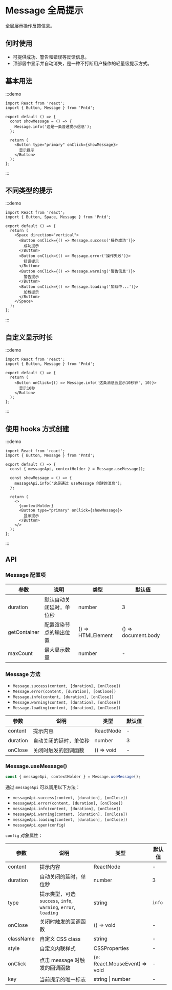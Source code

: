 # Message 全局提示

全局展示操作反馈信息。

## 何时使用

- 可提供成功、警告和错误等反馈信息。
- 顶部居中显示并自动消失，是一种不打断用户操作的轻量级提示方式。

## 基本用法

:::demo
```tsx
import React from 'react';
import { Button, Message } from 'Pntd';

export default () => {
  const showMessage = () => {
    Message.info('这是一条普通提示信息');
  };

  return (
    <Button type="primary" onClick={showMessage}>
      显示提示
    </Button>
  );
};
```
:::

## 不同类型的提示

:::demo
```tsx
import React from 'react';
import { Button, Space, Message } from 'Pntd';

export default () => {
  return (
    <Space direction="vertical">
      <Button onClick={() => Message.success('操作成功')}>
        成功提示
      </Button>
      <Button onClick={() => Message.error('操作失败')}>
        错误提示
      </Button>
      <Button onClick={() => Message.warning('警告信息')}>
        警告提示
      </Button>
      <Button onClick={() => Message.loading('加载中...')}>
        加载提示
      </Button>
    </Space>
  );
};
```
:::

## 自定义显示时长

:::demo
```tsx
import React from 'react';
import { Button, Message } from 'Pntd';

export default () => {
  return (
    <Button onClick={() => Message.info('这条消息会显示10秒钟', 10)}>
      显示10秒
    </Button>
  );
};
```
:::

## 使用 hooks 方式创建

:::demo
```tsx
import React from 'react';
import { Button, Message } from 'Pntd';

export default () => {
  const { messageApi, contextHolder } = Message.useMessage();

  const showMessage = () => {
    messageApi.info('这是通过 useMessage 创建的消息');
  };

  return (
    <>
      {contextHolder}
      <Button type="primary" onClick={showMessage}>
        显示提示
      </Button>
    </>
  );
};
```
:::

## API

### Message 配置项

| 参数 | 说明 | 类型 | 默认值 |
| --- | --- | --- | --- |
| duration | 默认自动关闭延时，单位秒 | number | 3 |
| getContainer | 配置渲染节点的输出位置 | () => HTMLElement | () => document.body |
| maxCount | 最大显示数量 | number | - |

### Message 方法

- `Message.success(content, [duration], [onClose])`
- `Message.error(content, [duration], [onClose])`
- `Message.info(content, [duration], [onClose])`
- `Message.warning(content, [duration], [onClose])`
- `Message.loading(content, [duration], [onClose])`

| 参数 | 说明 | 类型 | 默认值 |
| --- | --- | --- | --- |
| content | 提示内容 | ReactNode | - |
| duration | 自动关闭的延时，单位秒 | number | 3 |
| onClose | 关闭时触发的回调函数 | () => void | - |

### Message.useMessage()

```typescript
const { messageApi, contextHolder } = Message.useMessage();
```

通过 `messageApi` 可以调用以下方法：

- `messageApi.success(content, [duration], [onClose])`
- `messageApi.error(content, [duration], [onClose])`
- `messageApi.info(content, [duration], [onClose])`
- `messageApi.warning(content, [duration], [onClose])`
- `messageApi.loading(content, [duration], [onClose])`
- `messageApi.open(config)`

`config` 对象属性：

| 参数 | 说明 | 类型 | 默认值 |
| --- | --- | --- | --- |
| content | 提示内容 | ReactNode | - |
| duration | 自动关闭的延时，单位秒 | number | 3 |
| type | 提示类型，可选 `success`, `info`, `warning`, `error`, `loading` | string | `info` |
| onClose | 关闭时触发的回调函数 | () => void | - |
| className | 自定义 CSS class | string | - |
| style | 自定义内联样式 | CSSProperties | - |
| onClick | 点击 message 时触发的回调函数 | (e: React.MouseEvent) => void | - |
| key | 当前提示的唯一标志 | string \| number | - |
``` 